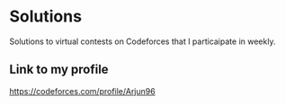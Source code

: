 # Solutions
Solutions to virtual contests on Codeforces that I particaipate in weekly.

## Link to my profile
https://codeforces.com/profile/Arjun96
